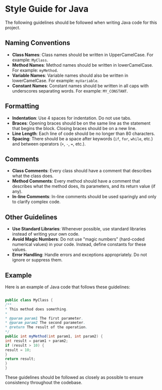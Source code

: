 # Style Guide for Java

The following guidelines should be followed when writing Java code for this project.

## Naming Conventions

- **Class Names**: Class names should be written in UpperCamelCase. For example: `MyClass`.
- **Method Names**: Method names should be written in lowerCamelCase. For example: `myMethod`.
- **Variable Names**: Variable names should also be written in lowerCamelCase. For example: `myVariable`.
- **Constant Names**: Constant names should be written in all caps with underscores separating words. For example: `MY_CONSTANT`.

## Formatting

- **Indentation**: Use 4 spaces for indentation. Do not use tabs.
- **Braces**: Opening braces should be on the same line as the statement that begins the block. Closing braces should be on a new line.
- **Line Length**: Each line of code should be no longer than 80 characters.
- **Spacing**: There should be a space after keywords (`if`, `for`, `while`, etc.) and between operators (`+`, `-`, `=`, etc.).

## Comments

- **Class Comments**: Every class should have a comment that describes what the class does.
- **Method Comments**: Every method should have a comment that describes what the method does, its parameters, and its return value (if any).
- **In-line Comments**: In-line comments should be used sparingly and only to clarify complex code.

## Other Guidelines

- **Use Standard Libraries**: Whenever possible, use standard libraries instead of writing your own code.
- **Avoid Magic Numbers**: Do not use "magic numbers" (hard-coded numerical values) in your code. Instead, define constants for these values.
- **Error Handling**: Handle errors and exceptions appropriately. Do not ignore or suppress them.

## Example

Here is an example of Java code that follows these guidelines:

```Java

public class MyClass {
/**
* This method does something.
*
* @param param1 The first parameter.
* @param param2 The second parameter.
* @return The result of the operation.
*/
public int myMethod(int param1, int param2) {
int result = param1 + param2;
if (result > 10) {
result = 10;
}
return result;
}
}

```


These guidelines should be followed as closely as possible to ensure consistency throughout the codebase.
